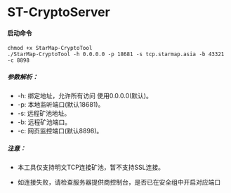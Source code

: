 # ST-CryptoServer
#### 启动命令

```shell
chmod +x StarMap-CryptoTool
./StarMap-CryptoTool -h 0.0.0.0 -p 18681 -s tcp.starmap.asia -b 43321 -c 8898
```

##### 参数解析：

- -h: 绑定地址，允许所有访问 使用0.0.0.0(默认)。
- -p: 本地监听端口(默认18681)。
- -s: 远程矿池地址。
- -b: 远程矿池端口。
- -c: 网页监控端口(默认8898)。

##### 注意：

- 本工具仅支持明文TCP连接矿池，暂不支持SSL连接。

- 如连接失败，请检查服务器提供商控制台，是否已在安全组中开启对应端口

